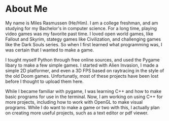 # About Me

My name is Miles Rasmussen (He/Him). I am a college freshman, and am studying for my Bachelor's in computer science.
For a long time, playing video games was my favorite past time. I loved open world games, like Fallout and Skyrim, 
stategy games like Civilization, and challenging games like the Dark Souls series. So when I first learned what
programming was, I was certain that I wanted to make a game. 

I tought myself Python through free online sources, and used the Pygame libary to make a few simple games. 
I started with Alien Invasion, I made a simple 2D platformer, and even a 3D FPS based on raytracing in the 
style of the old Doom games. Unfortunatly, most of these projects have been lost before I thought to upload them
here. 

While I became familiar with pygame, I was learning C++ and how to make basic programs for use in the terminal. 
Now, I am working on using C++ for more projects, including how to work with OpenGL to make visual programs.
While I do want to make a game or two with this, I actually plan on creating more useful projects, such as a 
text editor or pdf viewer. 
